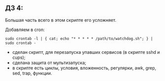 ##  ДЗ 4:

Большая часть всего в этом скрипте его усложняет.

Добавляем в cron:

```
sudo crontab -l | { cat; echo "* * * * * /path/to/watchdog.sh"; } | sudo crontab -
```

- сделан скрипт, для перезапуска упавших сервисов (в скрипте sshd и cups);
- сделана защита от мультизапуска;
- в скрипте есть циклы, условия, вложенность, регулярки, awk, grep, sed, trap, функции. 
